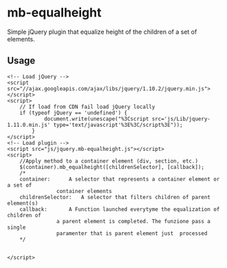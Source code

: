 mb-equalheight
==============

Simple jQuery plugin that equalize height of the children of a set of elements.

Usage
-----
	<!-- Load jQuery -->
	<script src="//ajax.googleapis.com/ajax/libs/jquery/1.10.2/jquery.min.js"></script>
	<script>
		// If load from CDN fail load jQuery locally
		if (typeof jQuery == 'undefined') {
	            document.write(unescape("%3Cscript src='js/Lib/jquery-1.11.0.min.js' type='text/javascript'%3E%3C/script%3E"));
	        }
	</script>
	<!-- Load plugin -->
	<script src="js/jquery.mb-equalheight.js"></script>
	<script>
		//Apply method to a container element (div, section, etc.)
		$(container).mb_equalheight([childrenSelector], [callback]);
		/*
		container: 		A selector that represents a container element or a set of 
					container elements
		childrenSelector:	A selector that filters children of parent element(s)	
		callback:		A Function launched everytyme the equalization of children of 
					a parent element is completed. The funzione pass a single 
					paramenter that is parent element just	processed
		*/
												
	
	</script>
